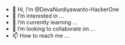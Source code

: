 - 👋 Hi, I’m @DevaNurdiyawanto-HackerOne
- 👀 I’m interested in ...
- 🌱 I’m currently learning ...
- 💞️ I’m looking to collaborate on ...
- 📫 How to reach me ...

<!---
DevaNurdiyawanto-HackerOne/DevaNurdiyawanto-HackerOne is a ✨ special ✨ repository because its `README.md` (this file) appears on your GitHub profile.
You can click the Preview link to take a look at your changes.
--->

